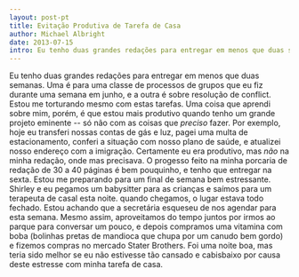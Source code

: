```yaml
---
layout: post-pt
title: Evitação Produtiva de Tarefa de Casa
author: Michael Albright
date: 2013-07-15
intro: Eu tenho duas grandes redações para entregar em menos que duas semanas. Uma é para uma classe de processos de grupos que eu fiz durante uma semana em junho, e a outra é sobre resolução de conflict. Estou me torturando mesmo com estas tarefas.
---
```

Eu tenho duas grandes redações para entregar em menos que duas semanas. Uma é para uma classe de processos de grupos que eu fiz durante uma semana em junho, e a outra é sobre resolução de conflict. Estou me torturando mesmo com estas tarefas.
Uma coisa que aprendi sobre mim, porém, é que estou mais produtivo quando tenho um grande projeto eminente -- só não com as coisas que *preciso* fazer. Por exemplo, hoje eu transferi nossas contas de gás e luz, pagei uma multa de estacionamento, conferi a situação com nosso plano de saúde, e atualizei nosso endereço com a imigração. Certamente eu era produtivo, mas *não* na minha redação, onde mas precisava. O progesso feito na minha porcaria de redação de 30 a 40 páginas é bem pouquinho, e tenho que entregar na sexta. Estou me preparando para um final de semana bem estressante.
Shirley e eu pegamos um babysitter para as crianças e saímos para um terapeuta de casal esta noite. quando chegamos, o lugar estava todo fechado. Estou achando que a secretária esqueseu de nos agendar para esta semana. Mesmo assim, aproveitamos do tempo juntos por irmos ao parque para conversar um pouco, e depois compramos uma vitamina com boba (bolinhas pretas de mandioca que chupa por um canudo bem gordo) e fizemos compras no mercado Stater Brothers. Foi uma noite boa, mas teria sido melhor se eu não estivesse tão cansado e cabisbaixo por causa deste estresse com minha tarefa de casa.